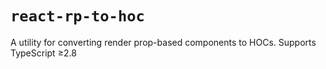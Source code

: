 # `react-rp-to-hoc`
A utility for converting render prop-based components to HOCs. Supports TypeScript ≥2.8
